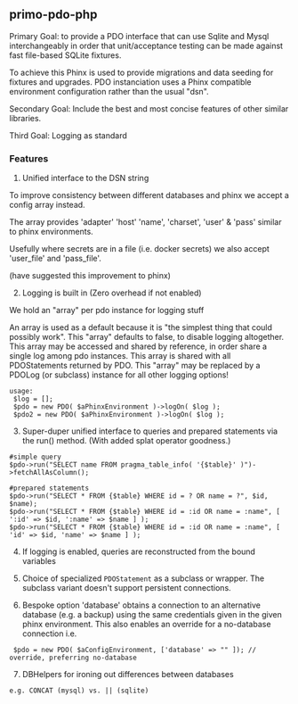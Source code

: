 ## primo-pdo-php

Primary Goal: to provide a PDO interface that can use Sqlite and Mysql interchangeably
in order that unit/acceptance testing can be made against fast file-based SQLite fixtures.

To achieve this Phinx is used to provide migrations and data seeding for fixtures and upgrades.
PDO instanciation uses a Phinx compatible environment configuration rather than the usual "dsn".

Secondary Goal: Include the best and most concise features of other similar libraries.

Third Goal: Logging as standard

### Features

1. Unified interface to the DSN string

 To improve consistency between different databases and phinx
 we accept a config array instead.

 The array provides 'adapter' 'host' 'name', 'charset', 'user' & 'pass'
 similar to phinx environments. 
 
 Usefully where secrets are in a file (i.e. docker secrets)
 we also accept 'user_file' and 'pass_file'.
 
 (have suggested this improvement to phinx)
 
2. Logging is built in (Zero overhead if not enabled) 

We hold an "array" per pdo instance for logging stuff

 An array is used as a default because it is "the simplest thing that could possibly work". 
 This "array" defaults to false, to disable logging altogether. 
 This array may be accessed and shared by reference, in order share a single log among pdo instances.
 This array is shared with all PDOStatements returned by PDO.
 This "array" may be replaced by a PDOLog (or subclass) instance for all other logging options!
 ```
 usage:
  $log = [];
  $pdo = new PDO( $aPhinxEnvironment )->logOn( $log );
  $pdo2 = new PDO( $aPhinxEnvironment )->logOn( $log );
 ```

3. Super-duper unified interface to queries and prepared statements via the run() method. 
   (With added splat operator goodness.)

 ```
 #simple query
 $pdo->run("SELECT name FROM pragma_table_info( '{$table}' )")->fetchAllAsColumn();
 
 #prepared statements
 $pdo->run("SELECT * FROM {$table} WHERE id = ? OR name = ?", $id, $name);
 $pdo->run("SELECT * FROM {$table} WHERE id = :id OR name = :name", [ ':id' => $id, ':name' => $name ] );
 $pdo->run("SELECT * FROM {$table} WHERE id = :id OR name = :name", [ 'id' => $id, 'name' => $name ] );
 ```
 
4. If logging is enabled, queries are reconstructed from the bound variables
 
5. Choice of specialized `PDOStatement` as a subclass or wrapper.
   The subclass variant doesn't support persistent connections.

6. Bespoke option 'database' obtains a connection to an alternative database (e.g. a backup)
   using the same credentials given in the given phinx environment. This also enables an override for 
   a no-database connection i.e. 

 ```
  $pdo = new PDO( $aConfigEnvironment, ['database' => "" ]); // override, preferring no-database
 ```

7. DBHelpers for ironing out differences between databases
   
 ```
 e.g. CONCAT (mysql) vs. || (sqlite)
 ```